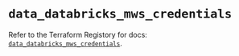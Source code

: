 # `data_databricks_mws_credentials`

Refer to the Terraform Registory for docs: [`data_databricks_mws_credentials`](https://www.terraform.io/docs/providers/databricks/d/mws_credentials).
